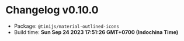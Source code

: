 # Changelog v0.10.0

- Package: `@tinijs/material-outlined-icons`
- Build time: **Sun Sep 24 2023 17:51:26 GMT+0700 (Indochina Time)**

